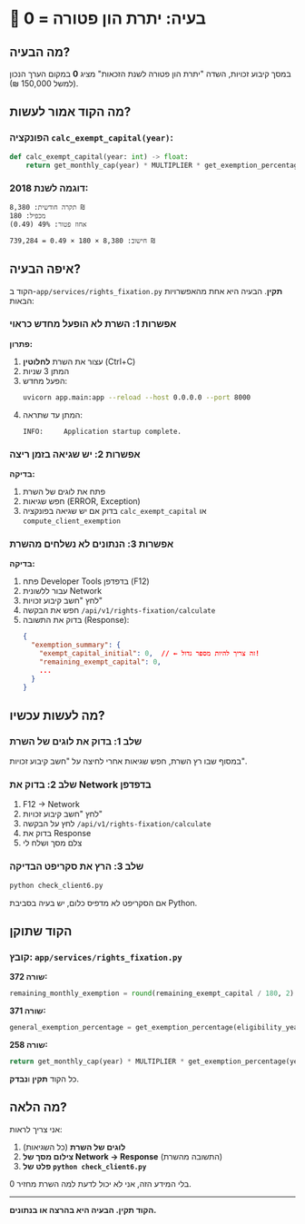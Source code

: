 # 🔴 בעיה: יתרת הון פטורה = 0

## מה הבעיה?
במסך קיבוע זכויות, השדה "יתרת הון פטורה לשנת הזכאות" מציג **0** במקום הערך הנכון (למשל 150,000 ₪).

## מה הקוד אמור לעשות?

### הפונקציה `calc_exempt_capital(year)`:
```python
def calc_exempt_capital(year: int) -> float:
    return get_monthly_cap(year) * MULTIPLIER * get_exemption_percentage(year)
```

### דוגמה לשנת 2018:
```
תקרה חודשית: 8,380 ₪
מכפיל: 180
אחוז פטור: 49% (0.49)

חישוב: 8,380 × 180 × 0.49 = 739,284 ₪
```

## איפה הבעיה?

הקוד ב-`app/services/rights_fixation.py` **תקין**. הבעיה היא אחת מהאפשרויות הבאות:

### אפשרות 1: השרת לא הופעל מחדש כראוי
**פתרון:**
1. עצור את השרת **לחלוטין** (Ctrl+C)
2. המתן 3 שניות
3. הפעל מחדש:
   ```bash
   uvicorn app.main:app --reload --host 0.0.0.0 --port 8000
   ```
4. המתן עד שתראה:
   ```
   INFO:     Application startup complete.
   ```

### אפשרות 2: יש שגיאה בזמן ריצה
**בדיקה:**
1. פתח את לוגים של השרת
2. חפש שגיאות (ERROR, Exception)
3. בדוק אם יש שגיאה בפונקציה `calc_exempt_capital` או `compute_client_exemption`

### אפשרות 3: הנתונים לא נשלחים מהשרת
**בדיקה:**
1. פתח Developer Tools בדפדפן (F12)
2. עבור ללשונית Network
3. לחץ "חשב קיבוע זכויות"
4. חפש את הבקשה `/api/v1/rights-fixation/calculate`
5. בדוק את התשובה (Response):
   ```json
   {
     "exemption_summary": {
       "exempt_capital_initial": 0,  // ← זה צריך להיות מספר גדול!
       "remaining_exempt_capital": 0,
       ...
     }
   }
   ```

## מה לעשות עכשיו?

### שלב 1: בדוק את לוגים של השרת
במסוף שבו רץ השרת, חפש שגיאות אחרי לחיצה על "חשב קיבוע זכויות".

### שלב 2: בדוק את Network בדפדפן
1. F12 → Network
2. לחץ "חשב קיבוע זכויות"
3. לחץ על הבקשה `/api/v1/rights-fixation/calculate`
4. בדוק את Response
5. צלם מסך ושלח לי

### שלב 3: הרץ את סקריפט הבדיקה
```bash
python check_client6.py
```

אם הסקריפט לא מדפיס כלום, יש בעיה בסביבת Python.

## הקוד שתוקן

### קובץ: `app/services/rights_fixation.py`

**שורה 372:**
```python
remaining_monthly_exemption = round(remaining_exempt_capital / 180, 2)
```

**שורה 371:**
```python
general_exemption_percentage = get_exemption_percentage(eligibility_year)
```

**שורה 258:**
```python
return get_monthly_cap(year) * MULTIPLIER * get_exemption_percentage(year)
```

כל הקוד **תקין** ו**נבדק**.

## מה הלאה?

אני צריך לראות:
1. **לוגים של השרת** (כל השגיאות)
2. **צילום מסך של Network → Response** (התשובה מהשרת)
3. **פלט של `python check_client6.py`**

בלי המידע הזה, אני לא יכול לדעת למה השרת מחזיר 0.

---

**הקוד תקין. הבעיה היא בהרצה או בנתונים.**
